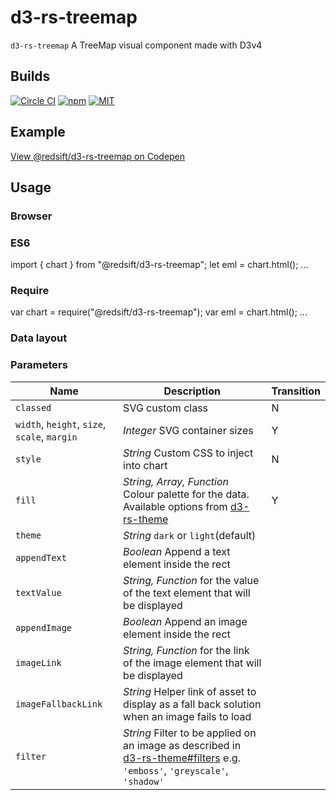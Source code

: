 # d3-rs-treemap

`d3-rs-treemap` A TreeMap visual component made with D3v4

## Builds

[![Circle CI](https://circleci.com/gh/Redsift/d3-rs-treemap.svg?style=svg)](https://circleci.com/gh/Redsift/d3-rs-treemap)
[![npm](https://img.shields.io/npm/v/@redsift/d3-rs-treemap.svg?style=flat-square)](https://www.npmjs.com/package/@redsift/d3-rs-treemap)
[![MIT](https://img.shields.io/badge/license-MIT-blue.svg?style=flat-square)](https://raw.githubusercontent.com/redsift/d3-rs-treemap/master/LICENSE)


## Example

[View @redsift/d3-rs-treemap on Codepen](https://....)

## Usage

### Browser
  
  <script src="//static.redsift.io/reusable/d3-rs-treemap/latest/d3-rs-treemap.umd-es2015.min.js"></script>
  <script>
    var treemap = d3_rs_treemap.html();
  </script>

### ES6

  import { chart } from "@redsift/d3-rs-treemap";
  let eml = chart.html();
  ...
  
### Require

  var chart = require("@redsift/d3-rs-treemap");
  var eml = chart.html();
  ...

### Data layout

<!-- TODO: -->



### Parameters

|Name|Description|Transition|
|----|----------|----------|
|`classed`| SVG custom class|N|
|`width`, `height`, `size`, `scale`, `margin`| *Integer* SVG container sizes|Y
|`style`| *String* Custom CSS to inject into chart| N
|`fill`| *String, Array, Function* Colour palette for the data. Available options from [d3-rs-theme](https://github.com/Redsift/d3-rs-theme#presentation-color-palette) | Y|
|`theme`| *String* `dark` or `light`(default)| |
|`appendText`| *Boolean* Append a text element inside the rect| |
|`textValue` | *String, Function* for the value of the text element that will be displayed| |
|`appendImage`| *Boolean* Append an image element inside the rect | |
|`imageLink` | *String, Function* for the link of the image element that will be displayed| |
|`imageFallbackLink`| *String* Helper link of asset to display as a fall back solution when an image fails to load| |
|`filter`| *String* Filter to be applied on an image as described in [d3-rs-theme#filters](https://github.com/redsift/d3-rs-theme#filters) e.g. `'emboss'`, `'greyscale'`, `'shadow'`
